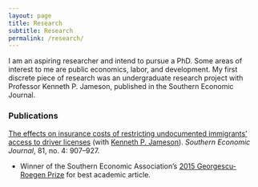 ```yaml
---
layout: page
title: Research
subtitle: Research
permalink: /research/
---
```


I am an aspiring researcher and intend to pursue a PhD. Some areas of interest to me are public economics, labor, and development. My first discrete piece of research was an undergraduate research project with Professor Kenneth P. Jameson, published in the Southern Economic Journal.

### Publications

[The effects on insurance costs of restricting undocumented immigrants’ access to driver licenses](http://onlinelibrary.wiley.com/doi/10.1002/soej.12022/full) (with [Kenneth P. Jameson](http://content.csbs.utah.edu/~jameson)). _Southern Economic Journal_, 81, no. 4: 907–927.  
- Winner of the Southern Economic Association’s [2015 Georgescu-Roegen Prize](https://www.southerneconomic.org/the-georgescu-roegen-prize) for best academic article.

